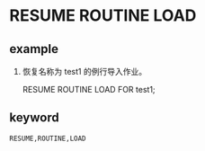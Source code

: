 # RESUME ROUTINE LOAD
## example

1. 恢复名称为 test1 的例行导入作业。

    RESUME ROUTINE LOAD FOR test1;

## keyword
    RESUME,ROUTINE,LOAD

